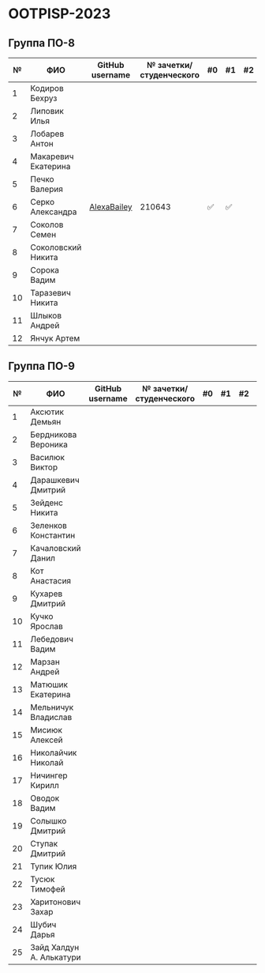 # OOTPISP-2023
## Группа ПО-8

|№|ФИО| GitHub username                             | № зачетки/студенческого |#0|#1|#2|#3|#4|#5|#6|#7|#8|
|---|---|---------------------------------------------|-------------------------|---|---|---|---|---|---|---|---|---|
|1|Кодиров Бехруз|                                             |                         |||||||||||
|2|Липовик Илья|                                             |                         |||||||||||
|3|Лобарев Антон|                                             |                         |||||||||||
|4|Макаревич Екатерина|                                             |                         |||||||||||
|5|Печко Валерия|                                             |                         |||||||||||
|6|Серко Александра| [AlexaBailey](https://github.com/AlexaBailey) | 210643                  |:white_check_mark:|:white_check_mark:||||||||||||
|7|Соколов Семен|                                             |                         |||||||||||
|8|Соколовский Никита|                                             |                         |||||||||||
|9|Сорока Вадим|                                             |                         |||||||||||
|10|Таразевич Никита|                                             |                         |||||||||||
|11|Шлыков Андрей|                                             |                         |||||||||||
|12|Янчук Артем|                                             |                         |||||||||||

 ## Группа ПО-9

|№|ФИО|GitHub username|№ зачетки/студенческого|#0|#1|#2|#3|#4|#5|#6|#7|#8|
|---|---|---|---|---|---|---|---|---|---|---|---|---|
|1|Аксютик Демьян|||||||||||||
|2|Бердникова Вероника|||||||||||||
|3|Василюк Виктор|||||||||||||
|4|Дарашкевич Дмитрий |||||||||||||
|5|Зейденс Никита |||||||||||||
|6|Зеленков Константин |||||||||||||
|7|Качаловский Данил |||||||||||||
|8|Кот Анастасия |||||||||||||
|9|Кухарев Дмитрий |||||||||||||
|10|Кучко Ярослав |||||||||||||
|11|Лебедович Вадим|||||||||||||
|12|Марзан Андрей |||||||||||||
|13|Матюшик Екатерина |||||||||||||
|14|Мельничук Владислав |||||||||||||
|15|Мисиюк Алексей |||||||||||||
|16|Николайчик Николай |||||||||||||
|17|Ничингер Кирилл |||||||||||||
|18|Оводок Вадим |||||||||||||
|19|Солышко Дмитрий |||||||||||||
|20|Ступак Дмитрий |||||||||||||
|21|Тупик Юлия |||||||||||||
|22|Тусюк Тимофей |||||||||||||
|23|Харитонович Захар |||||||||||||
|24|Шубич Дарья|||||||||||||
|25|Зайд Халдун А. Алькатури|||||||||||||
 

